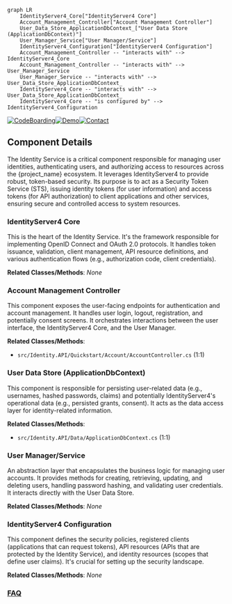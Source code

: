 ```mermaid
graph LR
    IdentityServer4_Core["IdentityServer4 Core"]
    Account_Management_Controller["Account Management Controller"]
    User_Data_Store_ApplicationDbContext_["User Data Store (ApplicationDbContext)"]
    User_Manager_Service["User Manager/Service"]
    IdentityServer4_Configuration["IdentityServer4 Configuration"]
    Account_Management_Controller -- "interacts with" --> IdentityServer4_Core
    Account_Management_Controller -- "interacts with" --> User_Manager_Service
    User_Manager_Service -- "interacts with" --> User_Data_Store_ApplicationDbContext_
    IdentityServer4_Core -- "interacts with" --> User_Data_Store_ApplicationDbContext_
    IdentityServer4_Core -- "is configured by" --> IdentityServer4_Configuration
```
[![CodeBoarding](https://img.shields.io/badge/Generated%20by-CodeBoarding-9cf?style=flat-square)](https://github.com/CodeBoarding/GeneratedOnBoardings)[![Demo](https://img.shields.io/badge/Try%20our-Demo-blue?style=flat-square)](https://www.codeboarding.org/demo)[![Contact](https://img.shields.io/badge/Contact%20us%20-%20contact@codeboarding.org-lightgrey?style=flat-square)](mailto:contact@codeboarding.org)

## Component Details

The Identity Service is a critical component responsible for managing user identities, authenticating users, and authorizing access to resources across the {project_name} ecosystem. It leverages IdentityServer4 to provide robust, token-based security. Its purpose is to act as a Security Token Service (STS), issuing identity tokens (for user information) and access tokens (for API authorization) to client applications and other services, ensuring secure and controlled access to system resources.

### IdentityServer4 Core
This is the heart of the Identity Service. It's the framework responsible for implementing OpenID Connect and OAuth 2.0 protocols. It handles token issuance, validation, client management, API resource definitions, and various authentication flows (e.g., authorization code, client credentials).


**Related Classes/Methods**: _None_

### Account Management Controller
This component exposes the user-facing endpoints for authentication and account management. It handles user login, logout, registration, and potentially consent screens. It orchestrates interactions between the user interface, the IdentityServer4 Core, and the User Manager.


**Related Classes/Methods**:

- `src/Identity.API/Quickstart/Account/AccountController.cs` (1:1)


### User Data Store (ApplicationDbContext)
This component is responsible for persisting user-related data (e.g., usernames, hashed passwords, claims) and potentially IdentityServer4's operational data (e.g., persisted grants, consent). It acts as the data access layer for identity-related information.


**Related Classes/Methods**:

- `src/Identity.API/Data/ApplicationDbContext.cs` (1:1)


### User Manager/Service
An abstraction layer that encapsulates the business logic for managing user accounts. It provides methods for creating, retrieving, updating, and deleting users, handling password hashing, and validating user credentials. It interacts directly with the User Data Store.


**Related Classes/Methods**: _None_

### IdentityServer4 Configuration
This component defines the security policies, registered clients (applications that can request tokens), API resources (APIs that are protected by the Identity Service), and identity resources (scopes that define user claims). It's crucial for setting up the security landscape.


**Related Classes/Methods**: _None_



### [FAQ](https://github.com/CodeBoarding/GeneratedOnBoardings/tree/main?tab=readme-ov-file#faq)